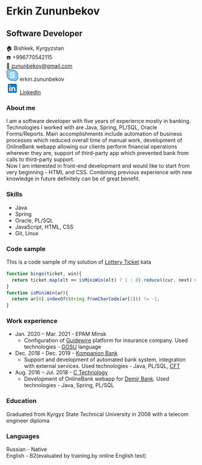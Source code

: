 # Erkin Zununbekov

## Software Developer

:house: Bishkek, Kyrgyzstan  
:telephone: +996770542115  
:email: zununbekov@gmail.com  
![skype](skype.svg) erkin.zununbekov  
![linkedin](in.svg) [LinkedIn](https://www.linkedin.com/in/erkin-zununbekov-555532b8)  

### About me  

I am a software developer with five years of experience mostly in banking. Technologies I worked with are Java, Spring, PL/SQL, Oracle Forms/Reports. Main accomplishments include automation of business processes which reduced overall time of manual work, development of OnlineBank webapp allowing our clients perform financial operations wherever they are, support of third-party app which prevented bank from calls to third-party support.  
Now I am interested in front-end development and would like to start from very beginning - HTML and CSS. Combining previous experience with new knowledge in future definitely can be of great benefit.    

### Skills

* Java
* Spring
* Oracle, PL/SQL
* JavaScript, HTML, CSS
* Git, Linux

### Code sample

This is a code sample of my solution of [Lottery Ticket](https://www.codewars.com/kata/57f625992f4d53c24200070e) kata

```javascript
function bingo(ticket, win){
  return ticket.map(elt => isMiniWin(elt) ? 1 : 0).reduce((cur, next) => cur + next) >= win ? 'Winner!' : 'Loser!';
}
function isMiniWin(ar){ 	
  return ar[0].indexOf(String.fromCharCode(ar[1])) != -1;
}
```

### Work experience

* Jan. 2020 &ndash; Mar. 2021 - EPAM Minsk
  * Configuration of [Guidewire](https://en.wikipedia.org/wiki/Guidewire_Software) platform for insurance company. Used technologies - [GOSU](https://gosu-lang.github.io/) language
* Dec. 2018 &ndash; Dec. 2019 - [Kompanion Bank](https://www.kompanion.kg/)
  * Support and development of automated bank system, integration with external services. Used technologies - Java, PL/SQL, [CFT](https://www.cft.ru/)
* Aug. 2016 &ndash; Jul. 2018 - [C Technology](https://ctechnology.kg/)
  * Development of OnlineBank webapp for [Demir Bank](https://www.demirbank.kg/en-us). Used technologies - Java, Spring, PL/SQL

### Education

Graduated from Kyrgyz State Technical University in 2008 with a telecom engineer diploma

### Languages

Russian - Native  
English - B2(evaluated by training.by online English test)
  

